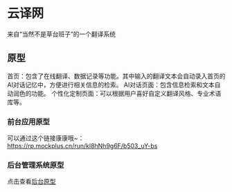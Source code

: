 # 云译网
来自“当然不是草台班子”的一个翻译系统

## 原型
首页：包含了在线翻译、数据记录等功能。其中输入的翻译文本会自动录入首页的AI对话记忆中，方便进行相关信息的检索。
AI对话页面：包含信息检索和文本自动润色的功能。
个性化定制页面：可以根据用户喜好自定义翻译风格、专业术语库等。
### 前台应用原型
可以通过这个链接康康哦~：https://rp.mockplus.cn/run/kl8hNh9g6F/b503_uY-bs

### 后台管理系统原型
点击查看[后台原型](https://rp.mockplus.cn/run/GN5wyZx9NE/tRyA_HgFXW?cps=expand&rps=expand&nav=1&ha=0&la=0&fc=0&out=1&rt=1)
